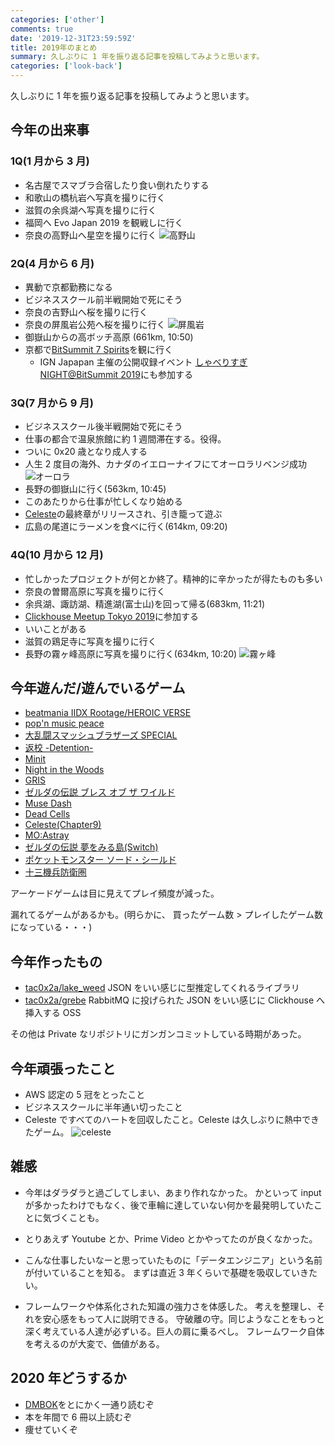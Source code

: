 ```yaml
---
categories: ['other']
comments: true
date: '2019-12-31T23:59:59Z'
title: 2019年のまとめ
summary: 久しぶりに 1 年を振り返る記事を投稿してみようと思います。
categories: ['look-back']
---
```


久しぶりに 1 年を振り返る記事を投稿してみようと思います。

## 今年の出来事

### 1Q(1 月から 3 月)

- 名古屋でスマブラ合宿したり食い倒れたりする
- 和歌山の橋杭岩へ写真を撮りに行く
- 滋賀の余呉湖へ写真を撮りに行く
- 福岡へ Evo Japan 2019 を観戦しに行く
- 奈良の高野山へ星空を撮りに行く
  ![高野山](./kono.jpg)

### 2Q(4 月から 6 月)

- 異動で京都勤務になる
- ビジネススクール前半戦開始で死にそう
- 奈良の吉野山へ桜を撮りに行く
- 奈良の屏風岩公苑へ桜を撮りに行く
  ![屏風岩](./byobu.jpg)
- 御嶽山からの高ボッチ高原 (661km, 10:50)
- 京都で[BitSummit 7 Spirits](https://bitsummit.org/ja/)を観に行く
  - IGN Japapan 主催の公開収録イベント [しゃべりすぎ NIGHT@BitSummit 2019](https://jp.ign.com/gamer-1/35452/news/gamernightbitsummit2019531)にも参加する

### 3Q(7 月から 9 月)

- ビジネススクール後半戦開始で死にそう
- 仕事の都合で温泉旅館に約 1 週間滞在する。役得。
- ついに 0x20 歳となり成人する
- 人生 2 度目の海外、カナダのイエローナイフにてオーロラリベンジ成功
  ![オーロラ](./aurora.jpg)
- 長野の御嶽山に行く(563km, 10:45)
- このあたりから仕事が忙しくなり始める
- [Celeste](http://www.celestegame.com/)の最終章がリリースされ、引き籠って遊ぶ
- 広島の尾道にラーメンを食べに行く(614km, 09:20)

### 4Q(10 月から 12 月)

- 忙しかったプロジェクトが何とか終了。精神的に辛かったが得たものも多い
- 奈良の曽爾高原に写真を撮りに行く
- 余呉湖、諏訪湖、精進湖(富士山)を回って帰る(683km, 11:21)
- [Clickhouse Meetup Tokyo 2019](https://clickhouse.connpass.com/event/147001/)に参加する
- いいことがある
- 滋賀の鶏足寺に写真を撮りに行く
- 長野の霧ヶ峰高原に写真を撮りに行く(634km, 10:20)
  ![霧ヶ峰](./kirigamine.jpg)

## 今年遊んだ/遊んでいるゲーム

- [beatmania IIDX Rootage/HEROIC VERSE](https://p.eagate.573.jp/game/2dx/27/top/index.html)
- [pop'n music peace](https://p.eagate.573.jp/game/popn/peace/p/index.html)
- [大乱闘スマッシュブラザーズ SPECIAL](https://www.smashbros.com/ja_JP/)
- [返校 -Detention-](https://redcandlegames.com/detention/)
- [Minit](https://minitgame.com/)
- [Night in the Woods](http://www.nightinthewoods.com/)
- [GRIS](https://nomada.studio/)
- [ゼルダの伝説 ブレス オブ ザ ワイルド](https://www.nintendo.co.jp/zelda/index.html)
- [Muse Dash](http://www.peroperogames.com/)
- [Dead Cells](https://dead-cells.com/)
- [Celeste(Chapter9)](http://www.celestegame.com/)
- [MO:Astray](https://www.moastray.game/en)
- [ゼルダの伝説 夢をみる島(Switch)](https://www.nintendo.co.jp/switch/ar3na/)
- [ポケットモンスター ソード・シールド](https://www.pokemon.co.jp/ex/sword_shield/)
- [十三機兵防衛圏](http://13sar.jp/)

アーケードゲームは目に見えてプレイ頻度が減った。

漏れてるゲームがあるかも。(明らかに、 買ったゲーム数 > プレイしたゲーム数 になっている・・・)


## 今年作ったもの

- [tac0x2a/lake_weed](https://github.com/tac0x2a/lake_weed)
  JSON をいい感じに型推定してくれるライブラリ
- [tac0x2a/grebe](https://github.com/tac0x2a/grebe)
  RabbitMQ に投げられた JSON をいい感じに Clickhouse へ挿入する OSS

その他は Private なリポジトリにガンガンコミットしている時期があった。

## 今年頑張ったこと

- AWS 認定の 5 冠をとったこと
- ビジネススクールに半年通い切ったこと
- Celeste ですべてのハートを回収したこと。Celeste は久しぶりに熱中できたゲーム。
  ![celeste](./celeste.jpg)

## 雑感

- 今年はダラダラと過ごしてしまい、あまり作れなかった。
  かといって input が多かったわけでもなく、後で車輪に達していない何かを最発明していたことに気づくことも。

- とりあえず Youtube とか、Prime Video とかやってたのが良くなかった。

- こんな仕事したいなーと思っていたものに「データエンジニア」という名前が付いていることを知る。
  まずは直近 3 年くらいで基礎を吸収していきたい。

- フレームワークや体系化された知識の強力さを体感した。
  考えを整理し、それを安心感をもって人に説明できる。
  守破離の守。同じようなことをもっと深く考えている人達が必ずいる。巨人の肩に乗るべし。
  フレームワーク自体を考えるのが大変で、価値がある。

## 2020 年どうするか

- [DMBOK](http://www.dama-japan.org/)をとにかく一通り読むぞ
- 本を年間で 6 冊以上読むぞ
- 痩せていくぞ
